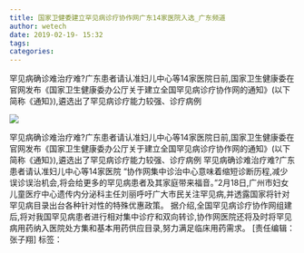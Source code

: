 ```yaml
---
title: 国家卫健委建立罕见病诊疗协作网广东14家医院入选_广东频道
author: wetech
date: 2019-02-19- 15:32
tags: 
categories: 
---
```

罕见病确诊难治疗难?广东患者请认准妇儿中心等14家医院日前,国家卫生健康委在官网发布《国家卫生健康委办公厅关于建立全国罕见病诊疗协作网的通知》(以下简称《通知》),遴选出了罕见病诊疗能力较强、诊疗病例
<!-- more -->
                
<img align="center" border="0" src="http://p2.ifengimg.com/a/2016/0810/204c433878d5cf9size1_w16_h16.png" />
                
                
            
罕见病确诊难治疗难?广东患者请认准妇儿中心等14家医院日前,国家卫生健康委在官网发布《国家卫生健康委办公厅关于建立全国罕见病诊疗协作网的通知》(以下简称《通知》),遴选出了罕见病诊疗能力较强、诊疗病例
罕见病确诊难治疗难?广东患者请认准妇儿中心等14家医院
“协作网集中诊治中心意味着缩短诊断历程,减少误诊误治机会,将会给更多的罕见病患者及其家庭带来福音。”2月18日,广州市妇女儿童医疗中心遗传内分泌科主任刘丽呼吁广大市民关注罕见病,并透露国家将针对罕见病目录出台各种针对性的特殊优惠政策。
据介绍,全国罕见病诊疗协作网组建后,将对我国罕见病患者进行相对集中诊疗和双向转诊,协作网医院还将及时将罕见病用药纳入医院处方集和基本用药供应目录,努力满足临床用药需求。
[责任编辑：张子翔]
标签：
             
